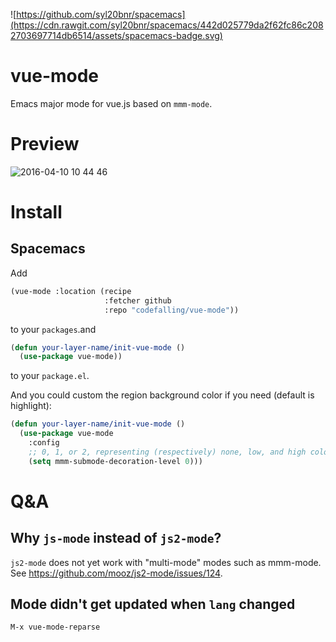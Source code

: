 ![https://github.com/syl20bnr/spacemacs](https://cdn.rawgit.com/syl20bnr/spacemacs/442d025779da2f62fc86c2082703697714db6514/assets/spacemacs-badge.svg)

# vue-mode
Emacs major mode for vue.js based on `mmm-mode`.

# Preview

![2016-04-10 10 44 46](https://cloud.githubusercontent.com/assets/5436704/14410955/4f130d5e-ff6e-11e5-87a5-4fbd0008b475.png)

# Install
## Spacemacs

Add
```lisp
(vue-mode :location (recipe
                     :fetcher github
                     :repo "codefalling/vue-mode"))
```

to your `packages`.and

```lisp
(defun your-layer-name/init-vue-mode ()
  (use-package vue-mode))
```

to your `package.el`.

And you could custom the region background color if you need (default is highlight):

```lisp
(defun your-layer-name/init-vue-mode ()
  (use-package vue-mode
    :config
    ;; 0, 1, or 2, representing (respectively) none, low, and high coloring
    (setq mmm-submode-decoration-level 0)))
```

# Q&A

## Why `js-mode` instead of `js2-mode`?

`js2-mode` does not yet work with "multi-mode" modes such as mmm-mode. See https://github.com/mooz/js2-mode/issues/124.

## Mode didn't get updated when `lang` changed

`M-x vue-mode-reparse`
